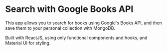 # Search with Google Books API

This app allows you to search for books using Google's Books API, and then save them to your personal collection with MongoDB.

Built with ReactJS, using only functional components and hooks, and Material UI for styling.
